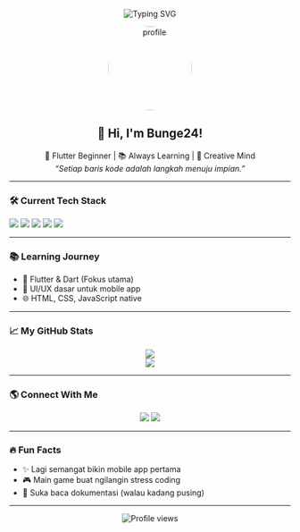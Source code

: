 <!-- Banner Animasi -->
<p align="center">
  <img src="https://readme-typing-svg.demolab.com?font=Fira+Code&weight=500&size=32&pause=1000&color=F7931E&width=550&lines=Halo%2C+Saya+Bunge24!;Flutter+%26+Dart+Enthusiast;Belajar+Setiap+Hari!%F0%9F%9A%80" alt="Typing SVG" />
</p>

<!-- Profil -->
<p align="center">
  <img src="https://avatars.githubusercontent.com/u/your-id-here?v=4" width="150" style="border-radius:50%;" alt="profile"/>
</p>

<h2 align="center">👋 Hi, I'm Bunge24!</h2>

<p align="center">
  🚀 Flutter Beginner | 📚 Always Learning | 🎨 Creative Mind<br>
  <i>“Setiap baris kode adalah langkah menuju impian.”</i>
</p>

---

### 🛠️ Current Tech Stack

<p>
  <img src="https://img.shields.io/badge/-Flutter-02569B?style=for-the-badge&logo=flutter&logoColor=white"/>
  <img src="https://img.shields.io/badge/-Dart-0175C2?style=for-the-badge&logo=dart&logoColor=white"/>
  <img src="https://img.shields.io/badge/-HTML5-E34F26?style=for-the-badge&logo=html5&logoColor=white"/>
  <img src="https://img.shields.io/badge/-CSS3-1572B6?style=for-the-badge&logo=css3&logoColor=white"/>
  <img src="https://img.shields.io/badge/-JavaScript-F7DF1E?style=for-the-badge&logo=javascript&logoColor=black"/>
</p>

---

### 📚 Learning Journey

- 📱 Flutter & Dart (Fokus utama)
- 🎨 UI/UX dasar untuk mobile app
- 🌐 HTML, CSS, JavaScript native

---

### 📈 My GitHub Stats

<p align="center">
  <img src="https://github-readme-streak-stats.herokuapp.com/?user=Bunge24&theme=radical&hide_border=true"/>
  <br>
  <img src="https://github-readme-stats.vercel.app/api?username=Bunge24&show_icons=true&theme=radical&hide_border=true"/>
</p>

---

### 🌎 Connect With Me

<p align="center">
  <a href="https://instagram.com/yourusername"><img src="https://img.shields.io/badge/Instagram-E4405F?style=for-the-badge&logo=instagram&logoColor=white"/></a>
  <a href="mailto:your@email.com"><img src="https://img.shields.io/badge/Email-D14836?style=for-the-badge&logo=gmail&logoColor=white"/></a>
</p>

---

### 🔥 Fun Facts

- ✨ Lagi semangat bikin mobile app pertama
- 🎮 Main game buat ngilangin stress coding
- 📖 Suka baca dokumentasi (walau kadang pusing)

---

<p align="center">
  <img src="https://komarev.com/ghpvc/?username=Bunge24&label=Profile+Views&color=blue&style=flat-square" alt="Profile views"/>
</p>
